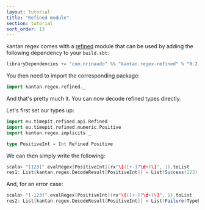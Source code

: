 ```yaml
---
layout: tutorial
title: "Refined module"
section: tutorial
sort_order: 13
---
```

kantan.regex comes with a [refined](https://github.com/fthomas/refined) module that can be used
by adding the following dependency to your `build.sbt`:

```scala
libraryDependencies += "com.nrinaudo" %% "kantan.regex-refined" % "0.2.2"
```

You then need to import the corresponding package:

```scala
import kantan.regex.refined._
```

And that's pretty much it. You can now decode refined types directly.

Let's first set our types up:

```scala
import eu.timepit.refined.api.Refined
import eu.timepit.refined.numeric.Positive
import kantan.regex.implicits._

type PositiveInt = Int Refined Positive
```

We can then simply write the following:

```scala
scala> "[123]".evalRegex[PositiveInt](rx"\[([+-]?\d+)\]", 1).toList
res1: List[kantan.regex.DecodeResult[PositiveInt]] = List(Success(123))
```

And, for an error case:

```scala
scala> "[-123]".evalRegex[PositiveInt](rx"\[([+-]?\d+)\]", 1).toList
res2: List[kantan.regex.DecodeResult[PositiveInt]] = List(Failure(TypeError: Not acceptable: 'Predicate failed: (-123 > 0).'))
```
